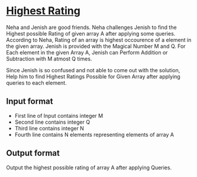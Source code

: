 # [Highest Rating][link]

Neha and Jenish are good friends. Neha challenges Jenish to find the Highest possible Rating of given array A after applying some queries. According to Neha, Rating of an array is highest occourence of a element in the given array. Jenish is provided with the Magical Number M and Q. For Each element in the given Array A, Jenish can Perform Addition or Subtraction with M atmost Q times.

Since Jenish is so confused and not able to come out with the solution, Help him to find Highest Ratings Possible for Given Array after applying queries to each element.

## Input format

- First line of Input contains integer M
- Second line contains integer Q
- Third line contains integer N
- Fourth line contains N elements representing elements of array A

## Output format

Output the highest possible rating of array A after applying Queries.

[link]: https://www.hackerearth.com/practice/data-structures/hash-tables/basics-of-hash-tables/practice-problems/algorithm/highest-rating-f8ead57a/
